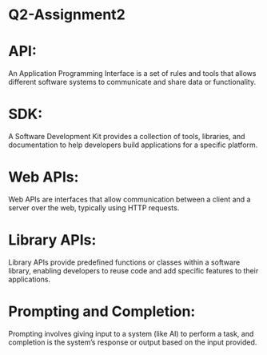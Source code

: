 # Q2-Assignment2
# API:
An Application Programming Interface is a set of rules and tools that allows different software systems to communicate and share data or functionality.
# SDK:
A Software Development Kit provides a collection of tools, libraries, and documentation to help developers build applications for a specific platform.
# Web APIs:
Web APIs are interfaces that allow communication between a client and a server over the web, typically using HTTP requests.
# Library APIs:
Library APIs provide predefined functions or classes within a software library, enabling developers to reuse code and add specific features to their applications.
# Prompting and Completion:
Prompting involves giving input to a system (like AI) to perform a task, and completion is the system’s response or output based on the input provided.
